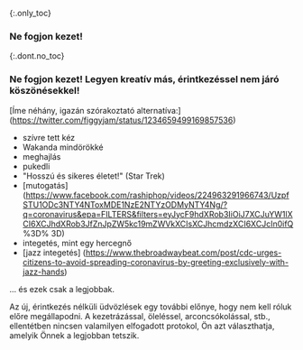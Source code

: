 {:.only_toc} 
 ### Ne fogjon kezet!

 {:.dont.no_toc} 
 ### Ne fogjon kezet! Legyen kreatív más, érintkezéssel nem járó köszönésekkel!

 [Íme néhány, igazán szórakoztató alternatíva:] (https://twitter.com/figgyjam/status/1234659499169857536) 

 - szívre tett kéz
 - Wakanda mindörökké 
 - meghajlás
 - pukedli
 - "Hosszú és sikeres életet!" (Star Trek)
 - [mutogatás] (https://www.facebook.com/rashiphop/videos/224963291966743/UzpfSTU1ODc3NTY4NToxMDE1NzE2NTYzODMyNTY4Ng/?q=coronavirus&epa=FILTERS&filters=eyJycF9hdXRob3IiOiJ7XCJuYW1lXCI6XCJhdXRob3JfZnJpZW5kc19mZWVkXCIsXCJhcmdzXCI6XCJcIn0ifQ %3D% 3D) 
 - integetés, mint egy hercegnő
 - [jazz integetés] (https://www.thebroadwaybeat.com/post/cdc-urges-citizens-to-avoid-spreading-coronavirus-by-greeting-exclusively-with-jazz-hands) 

 ... és ezek csak a legjobbak. 

Az új, érintkezés nélküli üdvözlések egy további előnye, hogy nem kell róluk előre megállapodni. A kezetrázással, öleléssel, arconcsókolással, stb., ellentétben nincsen valamilyen elfogadott protokol, Ön azt választhatja, amelyik Önnek a legjobban tetszik.
